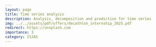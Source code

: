 ```yaml
---
layout: page
title: Time series analysis
description: Analysis, decomposition and prediction for time series
img: ../../assets/pdf/offers/decathlon_internship_2025.pdf
redirect: https://unsplash.com
importance: 3
category: IS2A5
---
```



